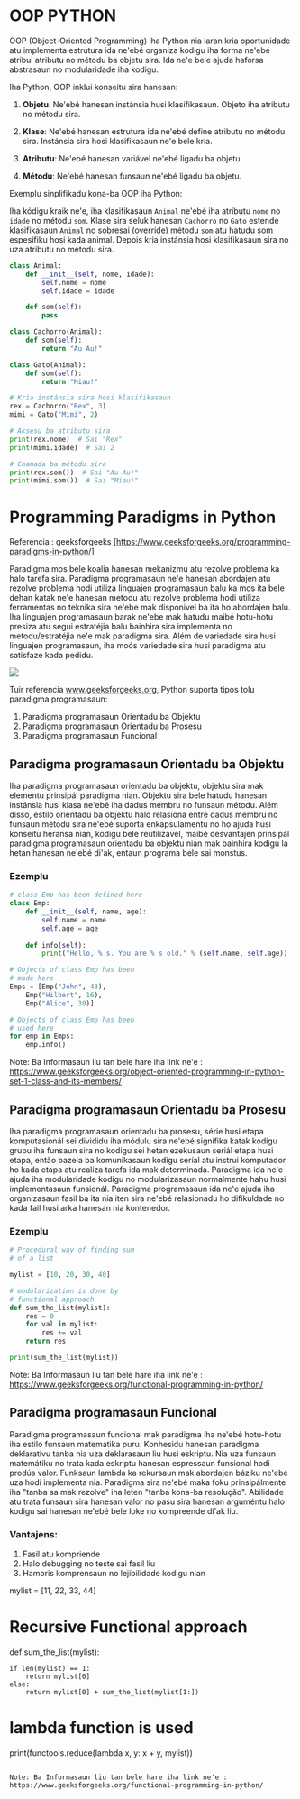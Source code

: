 # OOP PYTHON
OOP (Object-Oriented Programming) iha Python nia laran kria oportunidade atu implementa estrutura ida ne'ebé organiza kodigu iha forma ne'ebé atribui atributu no métodu ba objetu sira. Ida ne'e bele ajuda haforsa abstrasaun no modularidade iha kodigu.

Iha Python, OOP inklui konseitu sira hanesan:

1. **Objetu**: Ne'ebé hanesan instánsia husi klasifikasaun. Objeto iha atributu no métodu sira.

2. **Klase**: Ne'ebé hanesan estrutura ida ne'ebé define atributu no métodu sira. Instánsia sira hosi klasifikasaun ne'e bele kria.

3. **Atributu**: Ne'ebé hanesan variável ne'ebé ligadu ba objetu.

4. **Métodu**: Ne'ebé hanesan funsaun ne'ebé ligadu ba objetu.

Exemplu sinplifikadu kona-ba OOP iha Python:

Iha kódigu kraik ne'e, iha klasifikasaun `Animal` ne'ebé iha atributu `nome` no `idade` no métodu `som`. Klase sira seluk hanesan `Cachorro` no `Gato` estende klasifikasaun `Animal` no sobresai (override) métodu `som` atu hatudu som espesífiku hosi kada animal. Depois kria instánsia hosi klasifikasaun sira no uza atributu no métodu sira.

```python
class Animal:
    def __init__(self, nome, idade):
        self.nome = nome
        self.idade = idade

    def som(self):
        pass

class Cachorro(Animal):
    def som(self):
        return "Au Au!"

class Gato(Animal):
    def som(self):
        return "Miau!"

# Kria instánsia sira hosi klasifikasaun
rex = Cachorro("Rex", 3)
mimi = Gato("Mimi", 2)

# Aksesu ba atributu sira
print(rex.nome)  # Sai "Rex"
print(mimi.idade)  # Sai 2

# Chamada ba métodu sira
print(rex.som())  # Sai "Au Au!"
print(mimi.som())  # Sai "Miau!"
```







# Programming Paradigms in Python
Referencia : geeksforgeeks [https://www.geeksforgeeks.org/programming-paradigms-in-python/]

Paradigma mos bele koalia hanesan mekanizmu atu rezolve problema ka halo tarefa sira. Paradigma programasaun ne'e hanesan abordajen atu rezolve problema hodi utiliza linguajen programasaun balu ka mos ita bele dehan katak ne'e hanesan metodu atu rezolve problema hodi utiliza ferramentas no teknika sira ne'ebe mak disponivel ba ita ho abordajen balu. Iha linguajen programasaun barak ne'ebe mak hatudu maibé hotu-hotu presiza atu segui estratéjia balu bainhira sira implementa no metodu/estratéjia ne'e mak paradigma sira. Além de variedade sira husi linguajen programasaun, iha moós variedade sira husi paradigma atu satisfaze kada pedidu.

<img src='https://media.geeksforgeeks.org/wp-content/uploads/20200311232159/programmin-paradigms.png'>

Tuir referencia www.geeksforgeeks.org, Python suporta tipos tolu paradigma programasaun:

1. Paradigma programasaun Orientadu ba Objektu
2. Paradigma programasaun Orientadu ba Prosesu
3. Paradigma programasaun Funcional

## Paradigma programasaun Orientadu ba Objektu
Iha paradigma programasaun orientadu ba objektu, objektu sira mak elementu prinsipál paradigma nian. Objektu sira bele hatudu hanesan instánsia husi klasa ne'ebé iha dadus membru no funsaun métodu. Além disso, estilo orientadu ba objektu halo relasiona entre dadus membru no funsaun métodu sira ne'ebé suporta enkapsulamentu no ho ajuda husi konseitu heransa nian, kodigu bele reutilizável, maibé desvantajen prinsipál paradigma programasaun orientadu ba objektu nian mak bainhira kodigu la hetan hanesan ne'ebé di'ak, entaun programa bele sai monstus.


### Ezemplu
```python
# class Emp has been defined here 
class Emp: 
	def __init__(self, name, age): 
		self.name = name 
		self.age = age 
	
	def info(self): 
		print("Hello, % s. You are % s old." % (self.name, self.age)) 

# Objects of class Emp has been 
# made here		 
Emps = [Emp("John", 43), 
	Emp("Hilbert", 16), 
	Emp("Alice", 30)] 

# Objects of class Emp has been 
# used here 
for emp in Emps: 
	emp.info() 

```

Note: Ba Informasaun liu tan bele hare iha link ne'e : https://www.geeksforgeeks.org/object-oriented-programming-in-python-set-1-class-and-its-members/

## Paradigma programasaun Orientadu ba Prosesu

Iha paradigma programasaun orientadu ba prosesu, série husi etapa komputasionál sei divididu iha módulu sira ne'ebé signifika katak kodigu grupu iha funsaun sira no kodigu sei hetan ezekusaun seriál etapa husi etapa, então bazeia ba komunikasaun kodigu seríal atu instrui komputador ho kada etapa atu realiza tarefa ida mak determinada. Paradigma ida ne'e ajuda iha modularidade kodigu no modularizasaun normalmente hahu husi implementasaun funsionál. Paradigma programasaun ida ne'e ajuda iha organizasaun fasil ba ita nia iten sira ne'ebé relasionadu ho difikuldade no kada fail husi arka hanesan nia kontenedor.

### Ezemplu
```python
# Procedural way of finding sum 
# of a list 

mylist = [10, 20, 30, 40] 

# modularization is done by 
# functional approach 
def sum_the_list(mylist): 
	res = 0
	for val in mylist: 
		res += val 
	return res 

print(sum_the_list(mylist)) 

```
Note: Ba Informasaun liu tan bele hare iha link ne'e : https://www.geeksforgeeks.org/functional-programming-in-python/


## Paradigma programasaun Funcional

Paradigma programasaun funcional mak paradigma iha ne'ebé hotu-hotu iha estilo funsaun matematika puru. Konhesidu hanesan paradigma deklarativu tanba nia uza deklarasaun liu husi eskriptu. Nia uza funsaun matemátiku no trata kada eskriptu hanesan espressaun funsional hodi prodús valor. Funksaun lambda ka rekursaun mak abordajen báziku ne'ebé uza hodi implementa nia. Paradigma sira ne'ebé maka foku prinsipálmente iha "tanba sa mak rezolve" iha leten "tanba kona-ba resolução". Abilidade atu trata funsaun sira hanesan valor no pasu sira hanesan arguméntu halo kodigu sai hanesan ne'ebé bele loke no kompreende di'ak liu.

### Vantajens:

1. Fasil atu kompriende
2. Halo debugging no teste sai fasil liu
3. Hamoris komprensaun no lejibilidade kodigu nian



mylist = [11, 22, 33, 44] 

# Recursive Functional approach 
def sum_the_list(mylist): 
	
	if len(mylist) == 1: 
		return mylist[0] 
	else: 
		return mylist[0] + sum_the_list(mylist[1:]) 

# lambda function is used 
print(functools.reduce(lambda x, y: x + y, mylist)) 

```

Note: Ba Informasaun liu tan bele hare iha link ne'e : https://www.geeksforgeeks.org/functional-programming-in-python/
